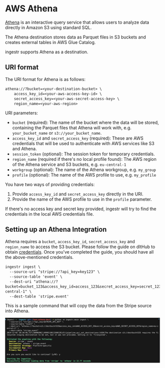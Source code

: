 # AWS Athena
[Athena](https://aws.amazon.com/athena/) is an interactive query service that allows users to analyze data directly in Amazon S3 using standard SQL.

The Athena destination stores data as Parquet files in S3 buckets and creates external tables in AWS Glue Catalog.

ingestr supports Athena as a destination.

## URI format
The URI format for Athena is as follows:

```plaintext
athena://?bucket=<your-destination-bucket> \
    access_key_id=<your-aws-access-key-id> \
    secret_access_key=<your-aws-secret-access-key> \
    region_name=<your-aws-region>
```
URI parameters:
- `bucket` (required): The name of the bucket where the data will be stored, containing the Parquet files that Athena will work with, e.g. `your_bucket_name` or `s3://your_bucket_name`.
- `access_key_id` and `secret_access_key` (required): These are AWS credentials that will be used to authenticate with AWS services like S3 and Athena.
- `session_token` (optional): The session token for temporary credentials.
- `region_name` (required if there's no local profile found): The AWS region of the Athena service and S3 buckets, e.g. `eu-central-1`
- `workgroup` (optional): The name of the Athena workgroup, e.g. `my_group`
- `profile` (optional): The name of the AWS profile to use, e.g. `my_profile`

You have two ways of providing credentials:
1. Provide `access_key_id` and `secret_access_key` directly in the URI.
2. Provide the name of the AWS profile to use in the `profile` parameter.

If there's no access key and secret key provided, ingestr will try to find the credentials in the local AWS credentials file.

## Setting up an Athena Integration
Athena requires a `bucket`, `access_key_id`, `secret_access_key` and `region_name` to access the S3 bucket. Please follow the guide on dltHub to obtain [credentials](https://dlthub.com/docs/dlt-ecosystem/destinations/athena#2-setup-bucket-storage-and-athena-credentials). Once you've completed the guide, you should have all the above-mentioned credentials.
```
ingestr ingest \
  --source-uri "stripe://?api_key=key123" \
  --source-table 'event' \
  --dest-uri "athena://?bucket=bucket_123&access_key_id=access_123&secret_access_key=secret_123&region_name=eu-central-1" \
  --dest-table 'stripe.event'
```
This is a sample command that will copy the data from the Stripe source into Athena.

<img alt="athena_img" src="../media/athena.png" />
